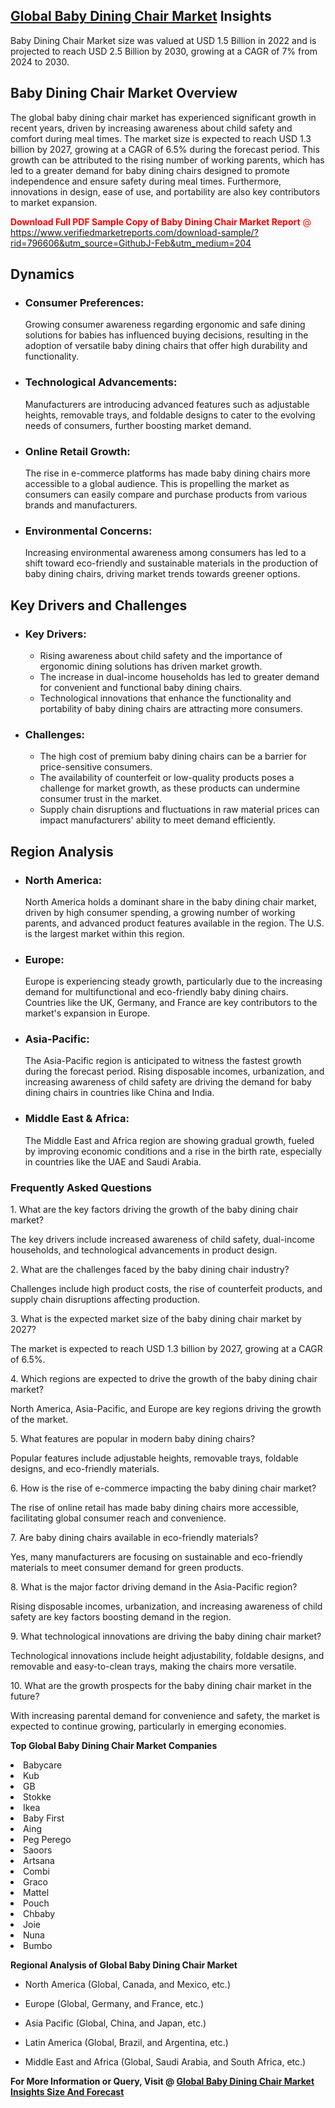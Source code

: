 <h2><a href="https://www.verifiedmarketreports.com/download-sample/?rid=796606&amp;utm_source=GithubJ&amp;utm_medium=204" target="_blank">Global Baby Dining Chair Market</a> Insights</h2><p>Baby Dining Chair Market size was valued at USD 1.5 Billion in 2022 and is projected to reach USD 2.5 Billion by 2030, growing at a CAGR of 7% from 2024 to 2030.</p><p><h2>Baby Dining Chair Market Overview</h2> <p>The global baby dining chair market has experienced significant growth in recent years, driven by increasing awareness about child safety and comfort during meal times. The market size is expected to reach USD 1.3 billion by 2027, growing at a CAGR of 6.5% during the forecast period. This growth can be attributed to the rising number of working parents, which has led to a greater demand for baby dining chairs designed to promote independence and ensure safety during meal times. Furthermore, innovations in design, ease of use, and portability are also key contributors to market expansion.</p> <p><p><span class=""><span style="color: #ff0000;"><strong>Download Full PDF Sample Copy of Baby Dining Chair Market Report</strong> @ </span><a href="https://www.verifiedmarketreports.com/download-sample/?rid=796606&amp;utm_source=GithubJ-Feb&amp;utm_medium=204" target="_blank">https://www.verifiedmarketreports.com/download-sample/?rid=796606&amp;utm_source=GithubJ-Feb&amp;utm_medium=204</a></span></p></p> <h2>Dynamics</h2> <ul> <li><h3>Consumer Preferences:</h3> Growing consumer awareness regarding ergonomic and safe dining solutions for babies has influenced buying decisions, resulting in the adoption of versatile baby dining chairs that offer high durability and functionality.</li> <li><h3>Technological Advancements:</h3> Manufacturers are introducing advanced features such as adjustable heights, removable trays, and foldable designs to cater to the evolving needs of consumers, further boosting market demand.</li> <li><h3>Online Retail Growth:</h3> The rise in e-commerce platforms has made baby dining chairs more accessible to a global audience. This is propelling the market as consumers can easily compare and purchase products from various brands and manufacturers.</li> <li><h3>Environmental Concerns:</h3> Increasing environmental awareness among consumers has led to a shift toward eco-friendly and sustainable materials in the production of baby dining chairs, driving market trends towards greener options.</li> </ul> <h2>Key Drivers and Challenges</h2> <ul> <li><h3>Key Drivers:</h3> <ul> <li>Rising awareness about child safety and the importance of ergonomic dining solutions has driven market growth.</li> <li>The increase in dual-income households has led to greater demand for convenient and functional baby dining chairs.</li> <li>Technological innovations that enhance the functionality and portability of baby dining chairs are attracting more consumers.</li> </ul> </li> <li><h3>Challenges:</h3> <ul> <li>The high cost of premium baby dining chairs can be a barrier for price-sensitive consumers.</li> <li>The availability of counterfeit or low-quality products poses a challenge for market growth, as these products can undermine consumer trust in the market.</li> <li>Supply chain disruptions and fluctuations in raw material prices can impact manufacturers' ability to meet demand efficiently.</li> </ul> </li> </ul> <h2>Region Analysis</h2> <ul> <li><h3>North America:</h3> North America holds a dominant share in the baby dining chair market, driven by high consumer spending, a growing number of working parents, and advanced product features available in the region. The U.S. is the largest market within this region.</li> <li><h3>Europe:</h3> Europe is experiencing steady growth, particularly due to the increasing demand for multifunctional and eco-friendly baby dining chairs. Countries like the UK, Germany, and France are key contributors to the market's expansion in Europe.</li> <li><h3>Asia-Pacific:</h3> The Asia-Pacific region is anticipated to witness the fastest growth during the forecast period. Rising disposable incomes, urbanization, and increasing awareness of child safety are driving the demand for baby dining chairs in countries like China and India.</li> <li><h3>Middle East & Africa:</h3> The Middle East and Africa region are showing gradual growth, fueled by improving economic conditions and a rise in the birth rate, especially in countries like the UAE and Saudi Arabia.</li> </ul> <h3>Frequently Asked Questions</h3> <p>1. What are the key factors driving the growth of the baby dining chair market?</p> <p>The key drivers include increased awareness of child safety, dual-income households, and technological advancements in product design.</p> <p>2. What are the challenges faced by the baby dining chair industry?</p> <p>Challenges include high product costs, the rise of counterfeit products, and supply chain disruptions affecting production.</p> <p>3. What is the expected market size of the baby dining chair market by 2027?</p> <p>The market is expected to reach USD 1.3 billion by 2027, growing at a CAGR of 6.5%.</p> <p>4. Which regions are expected to drive the growth of the baby dining chair market?</p> <p>North America, Asia-Pacific, and Europe are key regions driving the growth of the market.</p> <p>5. What features are popular in modern baby dining chairs?</p> <p>Popular features include adjustable heights, removable trays, foldable designs, and eco-friendly materials.</p> <p>6. How is the rise of e-commerce impacting the baby dining chair market?</p> <p>The rise of online retail has made baby dining chairs more accessible, facilitating global consumer reach and convenience.</p> <p>7. Are baby dining chairs available in eco-friendly materials?</p> <p>Yes, many manufacturers are focusing on sustainable and eco-friendly materials to meet consumer demand for green products.</p> <p>8. What is the major factor driving demand in the Asia-Pacific region?</p> <p>Rising disposable incomes, urbanization, and increasing awareness of child safety are key factors boosting demand in the region.</p> <p>9. What technological innovations are driving the baby dining chair market?</p> <p>Technological innovations include height adjustability, foldable designs, and removable and easy-to-clean trays, making the chairs more versatile.</p> <p>10. What are the growth prospects for the baby dining chair market in the future?</p> <p>With increasing parental demand for convenience and safety, the market is expected to continue growing, particularly in emerging economies.</p> </p><p><strong>Top Global Baby Dining Chair Market Companies</strong></p><div data-test-id=""><p><li>Babycare</li><li> Kub</li><li> GB</li><li> Stokke</li><li> Ikea</li><li> Baby First</li><li> Aing</li><li> Peg Perego</li><li> Saoors</li><li> Artsana</li><li> Combi</li><li> Graco</li><li> Mattel</li><li> Pouch</li><li> Chbaby</li><li> Joie</li><li> Nuna</li><li> Bumbo</li></p><div><strong>Regional Analysis of&nbsp;Global Baby Dining Chair Market</strong></div><ul><li dir="ltr"><p dir="ltr">North America&nbsp;(Global, Canada, and Mexico, etc.)</p></li><li dir="ltr"><p dir="ltr">Europe (Global, Germany, and France, etc.)</p></li><li dir="ltr"><p dir="ltr">Asia Pacific&nbsp;(Global, China, and Japan, etc.)</p></li><li dir="ltr"><p dir="ltr">Latin America&nbsp;(Global, Brazil, and Argentina, etc.)</p></li><li dir="ltr">Middle East and Africa&nbsp;(Global, Saudi Arabia, and South Africa, etc.)</li></ul><p><strong>For More Information or Query, Visit @&nbsp;</strong><strong><a href="https://www.verifiedmarketreports.com/product/baby-dining-chair-market/?utm_source=GithubJ&amp;utm_medium=204" target="_blank">Global Baby Dining Chair Market Insights Size And Forecast</a></strong></p></div>
